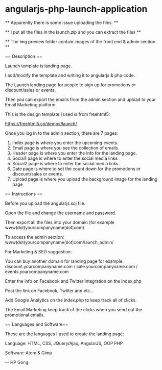 # angularjs-php-launch-application

** Apparently there is some issue uploading the files. **

** I put all the files in the launch.zip and you can extract the files **

** The img preview folder contain images of the front end & admin section. **

== Description ==

Launch template is landing page.

I add/modify the template and writing it to angularjs & php code.

The Launch landing page for people to sign up for promotions or discount/sales or events.

Then you can export the emails from the admin section and upload to your Email Marketing platform.

This is the design template I used is from freehtml5:

https://freehtml5.co/demos/launch/

Once you log in to the admin section, there are 7 pages:

1. index page is where you enter the upcoming events.
2. Email page is where you see the collection of emails.
3. Header page is where you enter the info for the landing page.
4. Social1 page is where to enter the social media links.
5. Social2 page is where to enter the social media links.
6. Date page is where to set the count down for the promotions or discount/sales or events.
7. Upload page is where you upload the background image for the landing page

== Instructions ==

Before you upload the angularjs.sql file.

Open the file and change the username and password.

Then export all the files into your domain (for example www(dot)yourcompanyname(dot)com)

To access the admin section: www(dot)yourcompanyname(dot)com/launch_admin/

For Marketing & SEO suggestion:

You can buy another domain for landing page for example: discount.yourcompanyname.com / sale.yourcompanyname.com / events.yourcompanyname.com

Enter the info on Facebook and Twitter integration on the index.php

Post the link on Facebook, Twitter and etc...

Add Google Analytics on the index.php to keep track all of clicks.

The Email Marketing keep track of the clicks when you send out the promotional emails.

== Languages and Software==

These are the languages I used to create the landing page:

Language: HTML, CSS, JQuery/Ajax, AngularJS, OOP PHP

Software: Atom & Gimp

-- HP Gong


